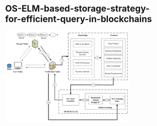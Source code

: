 # OS-ELM-based-storage-strategy-for-efficient-query-in-blockchains


<img src="https://github.com/jiadayu123/OS-ELM-based-storage-strategy-for-efficient-query-in-blockchains/blob/master/figs/f2.png" width="400px">

